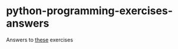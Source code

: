 # python-programming-exercises-answers


Answers to [these](https://github.com/zhiwehu/Python-programming-exercises/blob/master/100%2B%20Python%20challenging%20programming%20exercises.txt) exercises

